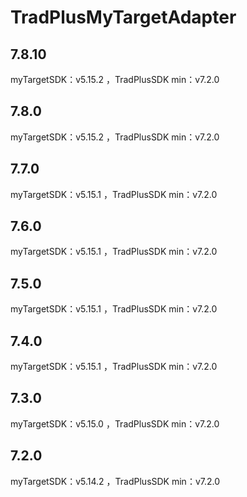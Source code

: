 # TradPlusMyTargetAdapter

## 7.8.10

myTargetSDK：v5.15.2 ，TradPlusSDK min：v7.2.0

## 7.8.0

myTargetSDK：v5.15.2 ，TradPlusSDK min：v7.2.0

## 7.7.0

myTargetSDK：v5.15.1 ，TradPlusSDK min：v7.2.0

## 7.6.0

myTargetSDK：v5.15.1 ，TradPlusSDK min：v7.2.0

## 7.5.0

myTargetSDK：v5.15.1 ，TradPlusSDK min：v7.2.0

## 7.4.0

myTargetSDK：v5.15.1 ，TradPlusSDK min：v7.2.0

## 7.3.0

myTargetSDK：v5.15.0 ，TradPlusSDK min：v7.2.0

## 7.2.0

myTargetSDK：v5.14.2 ，TradPlusSDK min：v7.2.0